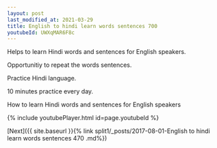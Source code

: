 ```yaml
---
layout: post
last_modified_at: 2021-03-29
title: English to hindi learn words sentences 700 
youtubeId: UWXqMAR6F8c
---
```

 
 
Helps to learn Hindi words and sentences for English speakers.

Opportunitiy to repeat the words sentences. 

Practice Hindi language. 
 
10 minutes practice every day. 
 
How to learn Hindi words and sentences for English speakers 
 
{% include youtubePlayer.html id=page.youtubeId %}
 
 
[Next]({{ site.baseurl }}{% link  split1/_posts/2017-08-01-English to hindi learn words sentences 470 .md%})
 

